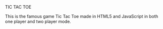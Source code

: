 TIC TAC TOE

This is the famous game Tic Tac Toe made in HTML5 and JavaScript in both one player and two player mode.
